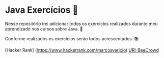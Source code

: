 # Java Exercícios 🚀
Nesse repositório irei adicionar todos os exercícios realizados durante meu aprendizado nos cursos sobre Java. 🔖

Conforme realizados os exercícios serão todos acrescentados. 📚

[Hacker Rank] (https://www.hackerrank.com/marcosvericio)
[URI-BeeCrowd](https://www.beecrowd.com.br/judge/pt/profile/643967)
